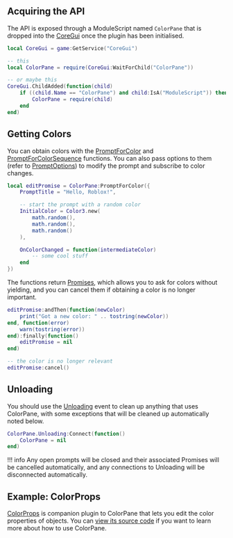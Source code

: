 ## Acquiring the API

The API is exposed through a ModuleScript named `ColorPane` that is dropped into the [CoreGui](https://developer.roblox.com/api-reference/class/CoreGui) once the plugin has been initialised.

```lua
local CoreGui = game:GetService("CoreGui")

-- this
local ColorPane = require(CoreGui:WaitForChild("ColorPane"))

-- or maybe this
CoreGui.ChildAdded(function(child)
    if ((child.Name == "ColorPane") and child:IsA("ModuleScript")) then
        ColorPane = require(child)
    end
end)
```

## Getting Colors

You can obtain colors with the [PromptForColor](../reference#colorpanepromptforcolor) and [PromptForColorSequence](../reference#colorpanepromptforcolorsequence) functions. You can also pass options to them (refer to [PromptOptions](../reference#promptoptions)) to modify the prompt and subscribe to color changes.

```lua
local editPromise = ColorPane:PromptForColor({
    PromptTitle = "Hello, Roblox!",

    -- start the prompt with a random color
    InitialColor = Color3.new(
        math.random(),
        math.random(),
        math.random()
    ),

    OnColorChanged = function(intermediateColor)
        -- some cool stuff
    end
})
```

The functions return [Promises](https://eryn.io/roblox-lua-promise/), which allows you to ask for colors without yielding, and you can cancel them if obtaining a color is no longer important.

```lua
editPromise:andThen(function(newColor)
    print("Got a new color: " .. tostring(newColor))
end, function(error)
    warn(tostring(error))
end):finally(function()
    editPromise = nil
end)

-- the color is no longer relevant
editPromise:cancel()
```

## Unloading

You should use the [Unloading](../reference#colorpaneunloading) event to clean up anything that uses ColorPane, with some exceptions that will be cleaned up automatically noted below.

```lua
ColorPane.Unloading:Connect(function()
    ColorPane = nil
end)
```

!!! info
    Any open prompts will be closed and their associated Promises will be cancelled automatically, and any connections to Unloading will be disconnected automatically.

## Example: ColorProps

[ColorProps](https://www.roblox.com/library/6494015679) is companion plugin to ColorPane that lets you edit the color properties of objects. You can [view its source code](https://github.com/Blupo/ColorProps) if you want to learn more about how to use ColorPane.